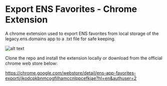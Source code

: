 # Export ENS Favorites - Chrome Extension
A chrome extension used to export ENS favorites from local storage of the legacy.ens.domains app to a .txt file for safe keeping.


![alt text](https://lh3.googleusercontent.com/i0PWhaPqVa8f8jgHBpLqCw9vPr1e-f4KmW-eqmsh2uSF6umzFiT_Rd_tdqKMiactTrPHYblvx3CUYxVh05xHlNkR5A=w640-h400-e365-rj-sc0x00ffffff)


Clone the repo and install the extension locally or download from the official chrome web store below:

https://chrome.google.com/webstore/detail/ens-app-favorites-exporti/jkodcpkbnmcogfilhamccnlppcefkjae?hl=en&authuser=2
